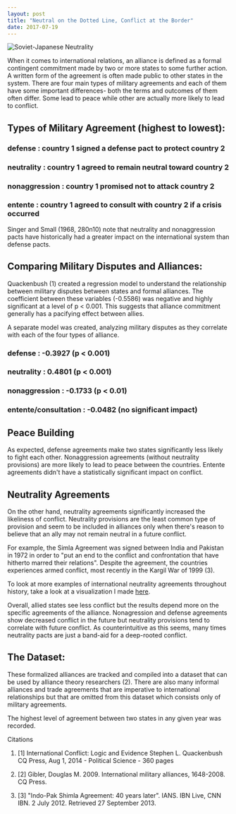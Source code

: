 ```yaml
---
layout: post
title: "Neutral on the Dotted Line, Conflict at the Border"
date: 2017-07-19
---
```


![Soviet-Japanese Neutrality](https://upload.wikimedia.org/wikipedia/commons/d/dd/Molotov_signs_the_Soviet%E2%80%93Japanese_Neutrality_Pact.jpg)

When it comes to international relations, an alliance is defined as a formal contingent commitment made by two or more states to some further action. A written form of the agreement is often made public to other states in the system. There are four main types of military agreements and each of them have some important differences- both the terms and outcomes of them often differ. Some lead to peace while other are actually more likely to lead to conflict.  


## Types of Military Agreement (highest to lowest):

### defense : country 1 signed a defense pact to protect country 2

### neutrality : country 1 agreed to remain neutral toward country 2

### nonaggression : country 1 promised not to attack country 2

### entente : country 1 agreed to consult with country 2 if a crisis occurred

Singer and Small (1968, 280n10) note that  neutrality and nonaggression pacts have historically had a greater impact on the international system than defense pacts.

## Comparing Military Disputes and Alliances:

Quackenbush (1) created a regression model to understand the relationship between military disputes between states and formal alliances. The coefficient between these variables (-0.5586) was negative and highly significant at a level of p < 0.001. This suggests that alliance commitment generally has a pacifying effect between allies. 

A separate model was created, analyzing military disputes as they correlate with each of the four types of alliance.

### defense : -0.3927 (p < 0.001)

### neutrality : 0.4801 (p < 0.001)

### nonaggression : -0.1733 (p < 0.01)

### entente/consultation : -0.0482 (no significant impact)

## Peace Building

As expected, defense agreements make two states significantly less likely to fight each other. Nonaggression agreements (without neutrality provisions) are more likely to lead to peace between the countries. Entente agreements didn't have a statistically significant impact on conflict.

## Neutrality Agreements

On the other hand, neutrality agreements significantly increased the likeliness of conflict. Neutrality provisions are the least common type of provision and seem to be included in alliances only when there's reason to believe that an ally may not remain neutral in a future conflict.

For example, the Simla Agreement was signed between India and Pakistan in 1972 in order to "put an end to the conflict and confrontation that have hitherto marred their relations". Despite the agreement, the countries experiences armed conflict, most recently in the Kargil War of 1999 (3).

To look at more examples of international neutrality agreements throughout history, take a look at a visualization I made <a href="https://laurenschroeder.github.io/alliances/">here</a>.

Overall, allied states see less conflict but the results depend more on the specific agreements of the alliance. Nonagression and defense agreements show decreased conflict in the future but neutrality provisions tend to correlate with future conflict. As counterintuitive as this seems, many times neutrality pacts are just a band-aid for a deep-rooted conflict.


## The Dataset:

These formalized alliances are tracked and compiled into a dataset that can be used by alliance theory researchers (2). There are also many informal alliances and trade agreements that are imperative to international relationships but that are omitted from this dataset which consists only of military agreements. 

The highest level of agreement between two states in any given year was recorded.

Citations

1. [1] International Conflict: Logic and Evidence
Stephen L. Quackenbush
CQ Press, Aug 1, 2014 - Political Science - 360 pages

2. [2] Gibler, Douglas M. 2009. International military alliances, 1648-2008. CQ Press.  

3. [3] "Indo-Pak Shimla Agreement: 40 years later". IANS. IBN Live, CNN IBN. 2 July 2012. Retrieved 27 September 2013.